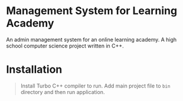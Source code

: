 # Management System for Learning Academy
 An admin management system for an online learning academy. A high school computer science project written in C++.

# Installation
> Install Turbo C++ compiler to run. Add main project file to `bin` directory and then run application.
